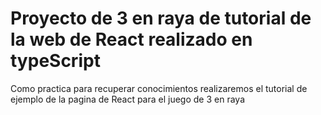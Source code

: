# Proyecto de 3 en raya de tutorial de la web de React realizado en typeScript

Como practica para recuperar conocimientos realizaremos el tutorial de ejemplo de la pagina de React para el juego de 3 en raya